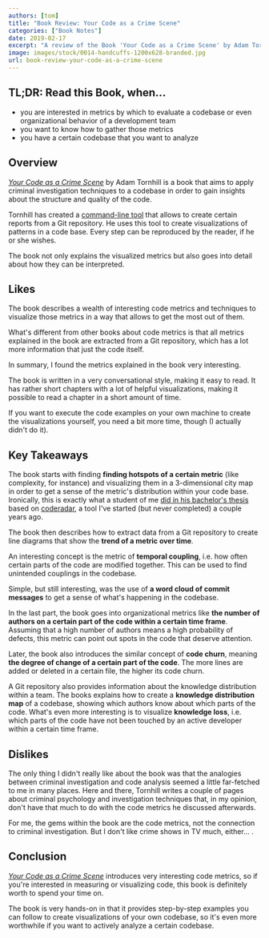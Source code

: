 ```yaml
---
authors: [tom]
title: "Book Review: Your Code as a Crime Scene"
categories: ["Book Notes"]
date: 2019-02-17
excerpt: "A review of the Book 'Your Code as a Crime Scene' by Adam Tornhill."
image: images/stock/0014-handcuffs-1200x628-branded.jpg
url: book-review-your-code-as-a-crime-scene
---
```


## TL;DR: Read this Book, when...

* you are interested in metrics by which to evaluate a codebase or even organizational
  behavior of a development team
* you want to know how to gather those metrics
* you have a certain codebase that you want to analyze

## Overview

<a href="https://www.kqzyfj.com/click-9137796-13660345?url=https%3A//www.ebooks.com/cj.asp%3FIID%3D95960873%26fc%3DUS&cjsku=95960873" rel="nofollow">*Your Code as a Crime Scene*</a> by Adam Tornhill 
is a book 
that aims to apply 
criminal investigation techniques to a codebase in order to gain insights about the structure and 
quality of the code. 

Tornhill has created a [command-line tool](https://github.com/adamtornhill/code-maat)
that allows to create certain reports from a Git repository. He uses this tool 
to create visualizations of patterns in a code base. Every step can be reproduced
by the reader, if he or she wishes.

The book not only explains the visualized metrics but also goes into detail about
how they can be interpreted. 

## Likes

The book describes a wealth of interesting code metrics and techniques to
visualize those metrics in a way that allows to get the most out of them.

What's different from other books about code metrics is that all metrics explained 
in the book are extracted from a Git repository,
which has a lot more information that just the code itself.

In summary, I found the metrics explained in the book very interesting.

The book is written in a very conversational style, making it easy to read.
It has rather short chapters with a lot of helpful visualizations, making it possible to read a 
chapter in a short amount of time. 

If you want to execute the code examples on your own machine
to create the visualizations yourself, you need a bit more time, though (I actually didn't do it).

## Key Takeaways

The book starts with finding **finding hotspots of a certain metric** (like complexity, for 
instance)
and visualizing them in a 3-dimensional city map in order to get a sense of
the metric's distribution within your code base. Ironically, this is exactly what
a student of me [did in his bachelor's thesis](https://github.com/pschild/CodeRadarVisualization)
based on [coderadar](https://github.com/reflectoring/coderadar), 
a tool I've started (but never completed) a couple years ago.

The book then describes how to extract data from a Git repository to create 
line diagrams that show the **trend of a metric over time**.

An interesting concept is the metric of **temporal coupling**, i.e. how often certain
parts of the code are modified together. This can be used to find unintended
couplings in the codebase.

Simple, but still interesting, was the use of **a word cloud of commit messages**
to get a sense of what's happening in the codebase. 

In the last part, the book goes into organizational metrics like **the number of authors
on a certain part of the code within a certain time frame**. Assuming that a high
number of authors means a high probability of defects, this metric can point out
spots in the code that deserve attention.

Later, the book also introduces the similar concept of **code churn**, meaning **the degree of
change of a certain part of the code**. The more lines are added or deleted in a certain
file, the higher its code churn. 

A Git repository also provides information about the knowledge distribution within
a team. The books explains how to create a **knowledge distribution map** of a codebase,
showing which authors know about which parts of the code. What's even more interesting
is to visualize **knowledge loss**, i.e. which parts of the code have not been
touched by an active developer within a certain time frame.

## Dislikes

The only thing I didn't really like about the book was that the analogies between
criminal investigation and code analysis seemed a little far-fetched to me in many places. 
Here and there, Tornhill writes a couple of pages about criminal psychology and
investigation techniques that, in my opinion, don't have that much to do with 
the code metrics he discussed afterwards. 

For me, the gems within the book are the code metrics, not the connection to
criminal investigation. But I don't like crime shows in TV much, either... . 
       
## Conclusion

<a href="https://www.kqzyfj.com/click-9137796-13660345?url=https%3A//www.ebooks.com/cj.asp%3FIID%3D95960873%26fc%3DUS&cjsku=95960873" rel="nofollow">*Your Code as a Crime Scene*</a> introduces very interesting code metrics, so if
you're interested in measuring or visualizing code, this book is definitely
worth to spend your time on.

The book is very hands-on in that it provides step-by-step examples you can
follow to create visualizations of your own codebase, so it's even more
worthwhile if you want to actively analyze a certain codebase. 
